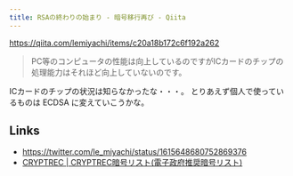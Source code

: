 ```yaml
---
title: RSAの終わりの始まり - 暗号移行再び - Qiita
---
```


https://qiita.com/lemiyachi/items/c20a18b172c6f192a262

> PC等のコンピュータの性能は向上しているのですがICカードのチップの処理能力はそれほど向上していないのです。

ICカードのチップの状況は知らなかったな・・・。
とりあえず個人で使っているものは ECDSA に変えていこうかな。

## Links

- https://twitter.com/le_miyachi/status/1615648680752869376
- [CRYPTREC | CRYPTREC暗号リスト(電子政府推奨暗号リスト)](https://www.cryptrec.go.jp/list.html)
